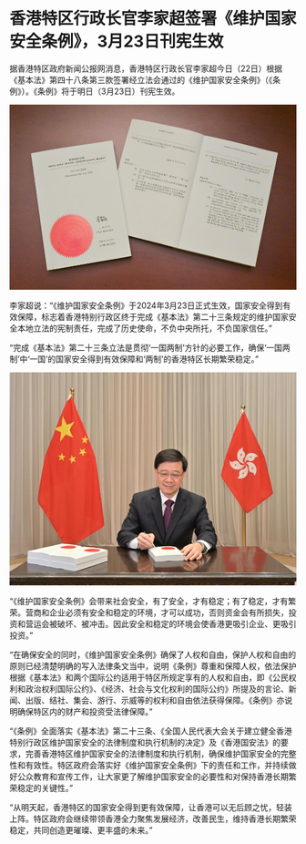 # 香港特区行政长官李家超签署《维护国家安全条例》，3月23日刊宪生效

据香港特区政府新闻公报网消息，香港特区行政长官李家超今日（22日）根据《基本法》第四十八条第三款签署经立法会通过的《维护国家安全条例》（《条例》）。《条例》将于明日（3月23日）刊宪生效。

![1a9ab69ff0a488f8e6071cce424f3110.jpg](https://raw.githubusercontent.com/qqhsx/qqnews_image/main/2024/03/22/香港特区行政长官李家超签署《维护国家安全条例》，3月23日刊宪生效/1a9ab69ff0a488f8e6071cce424f3110.jpg)

李家超说：“《维护国家安全条例》于2024年3月23日正式生效，国家安全得到有效保障，标志着香港特别行政区终于完成《基本法》第二十三条规定的维护国家安全本地立法的宪制责任，完成了历史使命，不负中央所托，不负国家信任。”

“完成《基本法》第二十三条立法是贯彻‘一国两制’方针的必要工作，确保‘一国两制’中‘一国’的国家安全得到有效保障和‘两制’的香港特区长期繁荣稳定。”

![8e0bbc8cbab3e08104c2f602e4785079.jpg](https://raw.githubusercontent.com/qqhsx/qqnews_image/main/2024/03/22/香港特区行政长官李家超签署《维护国家安全条例》，3月23日刊宪生效/8e0bbc8cbab3e08104c2f602e4785079.jpg)

“《维护国家安全条例》会带来社会安全，有了安全，才有稳定；有了稳定，才有繁荣。营商和企业必须有安全和稳定的环境，才可以成功，否则资金会有所损失，投资和营运会被破坏、被冲击。因此安全和稳定的环境会使香港更吸引企业、更吸引投资。”

“在确保安全的同时，《维护国家安全条例》确保了人权和自由，保护人权和自由的原则已经清楚明确的写入法律条文当中，说明《条例》尊重和保障人权，依法保护根据《基本法》和两个国际公约适用于特区所规定享有的人权和自由，即《公民权利和政治权利国际公约》、《经济、社会与文化权利的国际公约》所提及的言论、新闻、出版、结社、集会、游行、示威等的权利和自由依法获得保障。《条例》亦说明确保特区内的财产和投资受法律保障。”

“《条例》全面落实《基本法》第二十三条、《全国人民代表大会关于建立健全香港特别行政区维护国家安全的法律制度和执行机制的决定》及《香港国安法》的要求，完善香港特区维护国家安全的法律制度和执行机制，确保维护国家安全的完整性和有效性。特区政府会落实好《维护国家安全条例》下的责任和工作，并持续做好公众教育和宣传工作，让大家更了解维护国家安全的必要性和对保持香港长期繁荣稳定的关键性。”

“从明天起，香港特区的国家安全得到更有效保障，让香港可以无后顾之忧，轻装上阵。特区政府会继续带领香港全力聚焦发展经济，改善民生，维持香港长期繁荣稳定，共同创造更璀璨、更丰盛的未来。”

